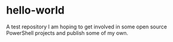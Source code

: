 # hello-world
A test repository
I am hoping to get involved in some open source PowerShell projects and publish some of my own.
